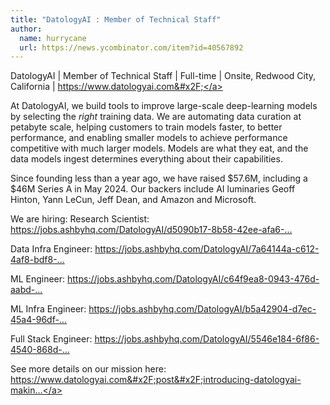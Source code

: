 ```yaml
---
title: "DatologyAI : Member of Technical Staff"
author:
  name: hurrycane
  url: https://news.ycombinator.com/item?id=40567892
---
```

DatologyAI | Member of Technical Staff | Full-time | Onsite, Redwood City, California | <a href="https:&#x2F;&#x2F;www.datologyai.com&#x2F;" rel="nofollow">https:&#x2F;&#x2F;www.datologyai.com&#x2F;</a>

At DatologyAI, we build tools to improve large-scale deep-learning models by selecting the <i>right</i> training data. We are automating data curation at petabyte scale, helping customers to train models faster, to better performance, and enabling smaller models to achieve performance competitive with much larger models. Models are what they eat, and the data models ingest determines everything about their capabilities.

Since founding less than a year ago, we have raised $57.6M, including a $46M Series A in May 2024. Our backers include AI luminaries Geoff Hinton, Yann LeCun, Jeff Dean, and Amazon and Microsoft.

We are hiring:
Research Scientist: <a href="https:&#x2F;&#x2F;jobs.ashbyhq.com&#x2F;DatologyAI&#x2F;d5090b17-8b58-42ee-afa6-fd9162e55372">https:&#x2F;&#x2F;jobs.ashbyhq.com&#x2F;DatologyAI&#x2F;d5090b17-8b58-42ee-afa6-...</a>

Data Infra Engineer: <a href="https:&#x2F;&#x2F;jobs.ashbyhq.com&#x2F;DatologyAI&#x2F;7a64144a-c612-4af8-bdf8-cdfff03240cc">https:&#x2F;&#x2F;jobs.ashbyhq.com&#x2F;DatologyAI&#x2F;7a64144a-c612-4af8-bdf8-...</a>

ML Engineer: <a href="https:&#x2F;&#x2F;jobs.ashbyhq.com&#x2F;DatologyAI&#x2F;c64f9ea8-0943-476d-aabd-7998d1bd76ae">https:&#x2F;&#x2F;jobs.ashbyhq.com&#x2F;DatologyAI&#x2F;c64f9ea8-0943-476d-aabd-...</a>

ML Infra Engineer: <a href="https:&#x2F;&#x2F;jobs.ashbyhq.com&#x2F;DatologyAI&#x2F;b5a42904-d7ec-45a4-96df-84a93c803518">https:&#x2F;&#x2F;jobs.ashbyhq.com&#x2F;DatologyAI&#x2F;b5a42904-d7ec-45a4-96df-...</a>

Full Stack Engineer: <a href="https:&#x2F;&#x2F;jobs.ashbyhq.com&#x2F;DatologyAI&#x2F;5546e184-6f86-4540-868d-ab4e1328f9d8">https:&#x2F;&#x2F;jobs.ashbyhq.com&#x2F;DatologyAI&#x2F;5546e184-6f86-4540-868d-...</a>

See more details on our mission here: <a href="https:&#x2F;&#x2F;www.datologyai.com&#x2F;post&#x2F;introducing-datologyai-making-models-better-through-better-data-automatically" rel="nofollow">https:&#x2F;&#x2F;www.datologyai.com&#x2F;post&#x2F;introducing-datologyai-makin...</a>
